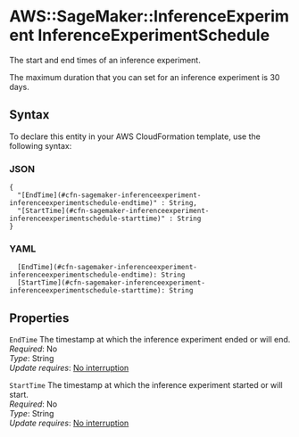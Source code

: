 # AWS::SageMaker::InferenceExperiment InferenceExperimentSchedule<a name="aws-properties-sagemaker-inferenceexperiment-inferenceexperimentschedule"></a>

The start and end times of an inference experiment\.

The maximum duration that you can set for an inference experiment is 30 days\.

## Syntax<a name="aws-properties-sagemaker-inferenceexperiment-inferenceexperimentschedule-syntax"></a>

To declare this entity in your AWS CloudFormation template, use the following syntax:

### JSON<a name="aws-properties-sagemaker-inferenceexperiment-inferenceexperimentschedule-syntax.json"></a>

```
{
  "[EndTime](#cfn-sagemaker-inferenceexperiment-inferenceexperimentschedule-endtime)" : String,
  "[StartTime](#cfn-sagemaker-inferenceexperiment-inferenceexperimentschedule-starttime)" : String
}
```

### YAML<a name="aws-properties-sagemaker-inferenceexperiment-inferenceexperimentschedule-syntax.yaml"></a>

```
  [EndTime](#cfn-sagemaker-inferenceexperiment-inferenceexperimentschedule-endtime): String
  [StartTime](#cfn-sagemaker-inferenceexperiment-inferenceexperimentschedule-starttime): String
```

## Properties<a name="aws-properties-sagemaker-inferenceexperiment-inferenceexperimentschedule-properties"></a>

`EndTime` <a name="cfn-sagemaker-inferenceexperiment-inferenceexperimentschedule-endtime"></a>
The timestamp at which the inference experiment ended or will end\.  
_Required_: No  
_Type_: String  
_Update requires_: [No interruption](https://docs.aws.amazon.com/AWSCloudFormation/latest/UserGuide/using-cfn-updating-stacks-update-behaviors.html#update-no-interrupt)

`StartTime` <a name="cfn-sagemaker-inferenceexperiment-inferenceexperimentschedule-starttime"></a>
The timestamp at which the inference experiment started or will start\.  
_Required_: No  
_Type_: String  
_Update requires_: [No interruption](https://docs.aws.amazon.com/AWSCloudFormation/latest/UserGuide/using-cfn-updating-stacks-update-behaviors.html#update-no-interrupt)
